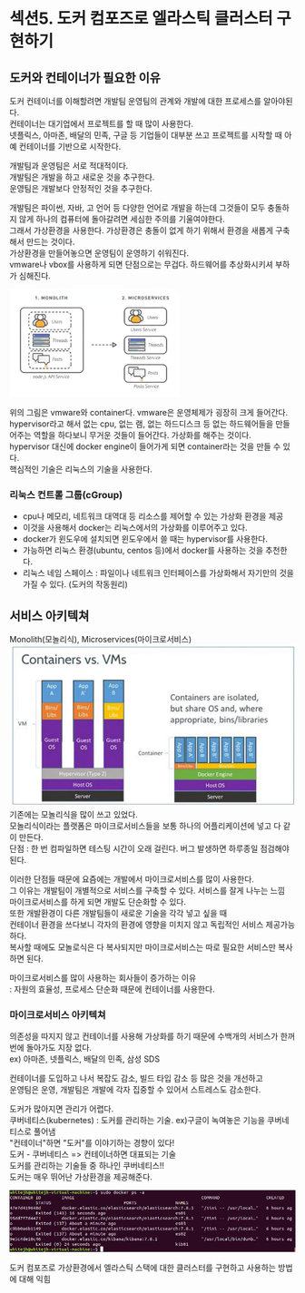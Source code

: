 # 섹션5. 도커 컴포즈로 엘라스틱 클러스터 구현하기
## 도커와 컨테이너가 필요한 이유
도커 컨테이너를 이해할려면 개발팀 운영팀의 관계와 개발에 대한 프로세스를 알아야된다.   
컨테이너는 대기업에서 프로젝트를 할 때 많이 사용한다.  
넷플릭스, 아마존, 배달의 민족, 구글 등 기업들이 대부분 쓰고 프로젝트를 시작할 때 아예 컨테이너를 기반으로 시작한다.

개발팀과 운영팀은 서로 적대적이다.  
개발팀은 개발을 하고 새로운 것을 추구한다.  
운영팀은 개발보다 안정적인 것을 추구한다.  
  
개발팀은 파이썬, 자바, 고 언어 등 다양한 언어로 개발을 하는데 그것들이 모두 충돌하지 않게 하나의 컴퓨터에 돌아갈려면 세심한 주의를 기울여야한다.  
그래서 가상환경을 사용한다. 가상환경은 충돌이 없게 하기 위해서 환경을 새롭게 구축해서 만드는 것이다.  
가상환경을 만들어놓으면 운영팀이 운영하기 쉬워진다.  
vmware나 vbox를 사용하게 되면 단점으로는 무겁다. 하드웨어를 추상화시키셔 부하가 심해진다. 

![12](./img/12.png)

위의 그림은 vmware와 container다.
vmware은 운영체제가 굉장히 크게 들어간다.  
hypervisor라고 해서 없는 cpu, 없는 램, 없는 하드디스크 등 없는 하드웨어들을 만들어주는 역할을 하다보니 무거운 것들이 들어간다. 가상화를 해주는 것이다.  
hypervisor 대신에 docker engine이 들어가게 되면 container라는 것을 만들 수 있다.  
핵심적인 기술은 리눅스의 기술을 사용한다.  

### 리눅스 컨트롤 그룹(cGroup)
- cpu나 메모리, 네트워크 대역대 등 리소스를 제어할 수 있는 가상화 환경을 제공
- 이것을 사용해서 docker는 리눅스에서의 가상화를 이루어주고 있다.
- docker가 윈도우에 설치되면 윈도우에서 쓸 때는 hypervisor를 사용한다.
- 가능하면 리눅스 환경(ubuntu, centos 등)에서 docker를 사용하는 것을 추천한다.
- 리눅스 네임 스페이스 : 파일이나 네트워크 인터페이스를 가상화해서 자기만의 것을 가질 수 있다. (도커의 작동원리)

## 서비스 아키텍쳐
Monolith(모놀리식), Microservices(마이크로서비스)   
![13](./img/13.png)   
기존에는 모놀리식을 많이 쓰고 있었다.   
모놀리식이라는 플랫폼은 마이크로서비스들을 보통 하나의 어플리케이션에 넣고 다 같이 만든다.  
단점 : 한 번 컴파일하면 테스팅 시간이 오래 걸린다. 버그 발생하면 하루종일 점검해야 된다.

이러한 단점들 때문에 요즘에는 개발에서 마이크로서비스를 많이 사용한다.   
그 이유는 개발팀이 개별적으로 서비스를 구축할 수 있다. 서비스를 잘게 나누는 느낌   
마이크로서비스를 하게 되면 개발도 단순화할 수 있다.   
또한 개발환경이 다른 개발팀들이 새로운 기술을 각각 넣고 싶을 때  
컨테이너 환경을 쓰다보니 각자의 환경에 영향을 미치지 않고 독립적인 서비스 제공가능하다.   
복사할 때에도 모놀로식은 다 복사되지만 마이크로서비스는 따로 필요한 서비스만 복사하면 된다.

마이크로서비스를 많이 사용하는 회사들이 증가하는 이유   
: 자원의 효율성, 프로세스 단순화 때문에 컨테이너를 사용한다.   

### 마이크로서비스 아키텍쳐
의존성을 따지지 않고 컨테이너를 사용해 가상화를 하기 때문에 수백개의 서비스가 한꺼번에 돌아가도 지장 없다.   
ex) 아마존, 넷플릭스, 배달의 민족, 삼성 SDS

컨테이너를 도입하고 나서 복잡도 감소, 빌드 타입 감소 등 많은 것을 개선하고  
운영팀은 운영, 개발팀은 개발에 각자 집중할 수 있어서 스트레스도 감소한다.

도커가 많아지면 관리가 어렵다.   
쿠버네티스(kubernetes) : 도커를 관리하는 기술. ex)구글이 녹여놓은 기능을 쿠버네티스로 풀어냄   
"컨테이너"하면 "도커"를 이야기하는 경향이 있다!   
도커 - 쿠버네티스 => 컨테이너하면 대표되는 기술   
도커를 관리하는 기술들 중 하나인 쿠버네티스!!   
도커는 매우 뛰어난 가상환경을 제공해준다.

![11](./img/11.png)  

도커 컴포즈로 가상환경에서 엘라스틱 스택에 대한 클러스터를 구현하고 사용하는 방법에 대해 익힘

